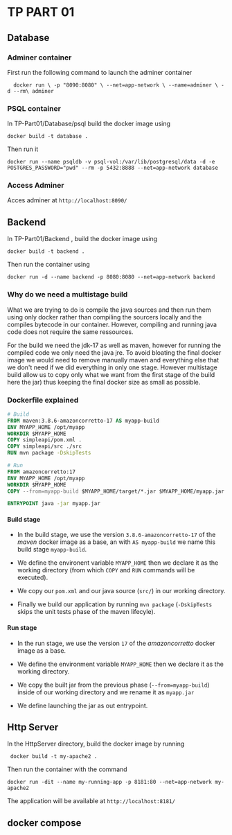 # TP PART 01

## Database

### Adminer container

First run the following command to launch the adminer container

`   docker run \
    -p "8090:8080" \
    --net=app-network \
    --name=adminer \
    -d --rm\
    adminer
    `


### PSQL container

In TP-Part01/Database/psql build the docker image using

`docker build -t database .`

Then run it 

`docker run --name psqldb -v psql-vol:/var/lib/postgresql/data -d -e POSTGRES_PASSWORD="pwd" --rm -p 5432:8888 --net=app-network database`


### Access Adminer

Acces adminer at `http://localhost:8090/`


## Backend

In TP-Part01/Backend , build the docker image using

`docker build -t backend .`

Then run the container using

`docker run -d --name backend -p 8080:8080 --net=app-network backend`

### Why do we need a multistage build 

What we are trying to do is compile the java sources and then run them using only docker rather than compiling the sourcers locally and the compiles bytecode in our container. However, compiling and running java code does not require the same ressources. 

For the build we need the jdk-17 as well as maven, however for running the compiled code we only need the java jre. To avoid bloating the final docker image we would need to remove manually maven and everything else that we don't need if we did everything in only one stage. However multistage build allow us to copy only what we want from the first stage of the build here the jar) thus keeping the final docker size as small as possible. 


### Dockerfile explained

```Dockerfile 
# Build 
FROM maven:3.8.6-amazoncorretto-17 AS myapp-build 
ENV MYAPP_HOME /opt/myapp
WORKDIR $MYAPP_HOME
COPY simpleapi/pom.xml .
COPY simpleapi/src ./src
RUN mvn package -DskipTests

# Run
FROM amazoncorretto:17
ENV MYAPP_HOME /opt/myapp
WORKDIR $MYAPP_HOME
COPY --from=myapp-build $MYAPP_HOME/target/*.jar $MYAPP_HOME/myapp.jar

ENTRYPOINT java -jar myapp.jar

```

#### Build stage

- In the build stage, we use the version  `3.8.6-amazoncorretto-17` of the *maven* docker image as a base, an with `AS myapp-build` we name this build stage `myapp-build`.

- We define the environent variable `MYAPP_HOME` then we declare it as the working directory (from which `COPY` and `RUN` commands will be executed).

- We copy our `pom.xml` and our java source (`src/`) in our working directory.

- Finally we build our application by running `mvn package` (`-DskipTests` skips the unit tests phase of the maven lifecyle).

#### Run stage 

- In the run stage, we use the version `17` of the *amazoncorretto* docker image as a base.

- We define the environment variable `MYAPP_HOME` then we declare it as the working directory.

- We copy the built jar from the previous phase (`--from=myapp-build`) inside of our working directory and we rename it as `myapp.jar`

- We define launching the jar as out entrypoint. 


## Http Server

In the HttpServer directory, build the docker image by running

` docker build -t my-apache2 .`

Then run the container with the command 

`docker run -dit --name my-running-app -p 8181:80 --net=app-network my-apache2`

The application will be available at `http://localhost:8181/`


## docker compose

###